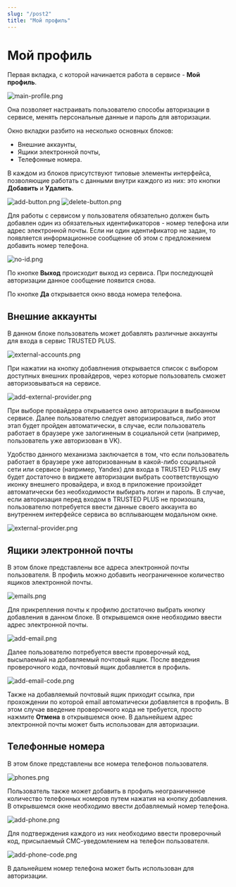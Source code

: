 ```yaml
---
slug: "/post2"
title: "Мой профиль"
---
```

# Мой профиль
 
Первая вкладка, с которой начинается работа в сервисе - **Мой профиль**.

![main-profile.png](./images/main-profile.png "Внешний вид вкладки Мой профиль")

Она позволяет настраивать пользователю способы авторизации в сервисе, менять персональные данные и пароль для авторизации.

Окно вкладки разбито на несколько основных блоков: 
- Внешние аккаунты, 
- Ящики электронной почты, 
- Телефонные номера.

 В каждом из блоков присутствуют типовые элементы интерфейса, позволяющие работать с данными внутри каждого из них: это кнопки **Добавить** и **Удалить**.

![add-button.png](./images/add-button.png "Кнопка Добавить") ![delete-button.png](./images/delete-button.png "Кнопка Удалить")

Для работы с сервисом у пользователя обязательно должен быть добавлен один из обязательных идентификаторов - номер телефона или адрес электронной почты.
Если ни один идентификатор не задан, то появляется информационное сообщение об этом с предложением добавить номер телефона.

![no-id.png](./images/no-id.png "Сообщение об отсутствии идентификаторов")

По кнопке **Выход** происходит выход из сервиса. При последующей авторизации данное сообщение появится снова.

По кнопке **Да** открывается окно ввода номера телефона. 

## Внешние аккаунты

В данном блоке пользователь может добавлять различные аккаунты для входа в сервис TRUSTED PLUS. 
 
![external-accounts.png](./images/external-accounts.png "Блок Внешние аккаунты")

При нажатии на кнопку добавлнения открывается список с выбором доступных внешних провайдеров, через которые пользователь сможет авторизовываться на сервисе.

![add-external-provider.png](./images/add-external-provider.png "Окно выбора внешнего провайдера")

 При выборе провайдера открывается окно авторизации в выбранном сервисе. Далее пользователю следует авторизироваться, либо этот этап будет пройден автоматически, в случае, если пользователь работает в браузере уже залогиненым в социальной сети (например, пользователь уже авторизован в VK).
 
Удобство данного механизма заключается в том, что если пользователь работает в браузере уже авторизованным в какой-либо социальной сети или сервисе (например, Yandex) для входа в TRUSTED PLUS ему будет достаточно  в виджете авторизации выбрать соответствующую иконку внешнего провайдера, и вход в приложение произойдет автоматически без необходимости выбирать логин и пароль. В случае, если авторизация перед входом в TRUSTED PLUS не произошла, пользователю потребуется ввести данные своего аккаунта во внутреннем интерфейсе сервиса во всплывающем модальном окне.

![external-provider.png](./images/external-provider.png "Внешний вид блока провайдеров в виджете авторизации")



## Ящики электронной почты

В этом блоке  представлены все адреса электронной почты пользователя. В профиль можно добавить неограниченное количество ящиков электронной почты.

 ![emails.png](./images/emails.png "Блок Ящики электронной почты")

 Для прикрепления почты к профилю достаточно выбрать кнопку добавления в данном блоке. В открывшемся окне необходимо ввести адрес электронной почты. 

 ![add-email.png](./images/add-email.png "Окно ввода email")

Далее пользователю потребуется ввести проверочный код, высылаемый на добавляемый почтовый ящик. После введения проверочного кода, почтовый ящик добавляется в профиль. 

![add-email-code.png](./images/add-email-code.png "Форма ввода кода подтверждения адреса электронной почты")

Также на добавляемый почтовый ящик приходит ссылка, при прохождении по которой email автоматически добавляется в профиль. В этом случае введение проверочного кода не требуется, просто нажмите **Отмена** в открывшемся окне. В дальнейшем адрес электронной почты может быть использован для авторизации. 

## Телефонные номера

В этом блоке  представлены все номера телефонов пользователя. 

![phones.png](./images/phones.png "Блок Телефонные номера")

Пользователь также может добавить в профиль неограниченное количество телефонных номеров путем нажатия на кнопку добавления. В открывшемся окне необходимо ввести добавляемый номер телефона.

![add-phone.png](./images/add-phone.png "Окно ввода Телефонного номера")

 Для подтверждения каждого из них необходимо ввести проверочный код, присылаемый СМС-уведомлением на телефон пользователя.

![add-phone-code.png](./images/add-phone-code.png "Форма подтверждения номера телефона")
 
В дальнейшем номер телефона может быть использован для авторизации.
